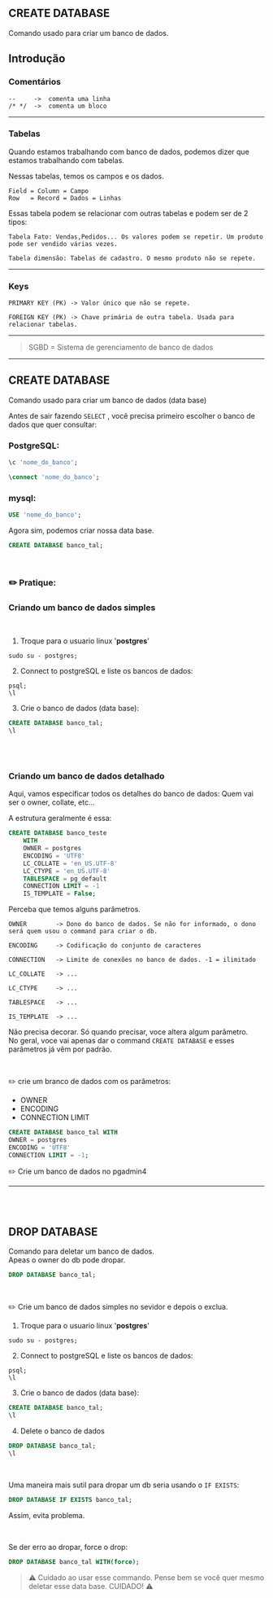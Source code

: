 ## CREATE DATABASE

Comando usado para criar um banco de dados.
## Introdução



### Comentários

    --     ->  comenta uma linha
    /* */  ->  comenta um bloco


<hr>

### Tabelas
Quando estamos trabalhando com banco de dados, podemos dizer que estamos trabalhando com tabelas.

Nessas tabelas, temos os campos e os dados.

    Field = Column = Campo 
    Row   = Record = Dados = Linhas


Essas tabela podem se relacionar com outras tabelas e podem ser de 2 tipos:

    Tabela Fato: Vendas,Pedidos... Os valores podem se repetir. Um produto pode ser vendido várias vezes.
    
    Tabela dimensão: Tabelas de cadastro. O mesmo produto não se repete.
<hr>

### Keys

    PRIMARY KEY (PK) -> Valor único que não se repete.

    FOREIGN KEY (PK) -> Chave primária de outra tabela. Usada para relacionar tabelas.

<hr>

> SGBD = Sistema de gerenciamento de banco de dados

<hr>


## CREATE DATABASE
Comando usado para criar um banco de dados (data base)<br>

 Antes de sair fazendo `SELECT` , você precisa primeiro escolher o banco de dados que quer consultar:

 ### PostgreSQL:

```sql
\c 'nome_do_banco';
```

```sql
\connect 'nome_do_banco';
```

### mysql:
```sql
USE 'nome_do_banco';
```

Agora sim, podemos criar nossa data base.

```sql
CREATE DATABASE banco_tal;
```
<br>

### :pencil2: Pratique: 
### Criando um banco de dados simples

 <br>

1. Troque para o usuario linux '**postgres**'
```shell
sudo su - postgres;
```

2. Connect to postgreSQL e liste os bancos de dados:

```shell
psql;
\l
```

3. Crie o banco de dados (data base):

```sql
CREATE DATABASE banco_tal;
\l
```

<br>
<br>

### Criando um banco de dados detalhado
Aqui, vamos especificar todos os detalhes do banco de dados:
Quem vai ser o owner, collate, etc... 

A estrutura geralmente é essa:

```sql
CREATE DATABASE banco_teste
    WITH
    OWNER = postgres
    ENCODING = 'UTF8'
    LC_COLLATE = 'en_US.UTF-8'
    LC_CTYPE = 'en_US.UTF-8'
    TABLESPACE = pg_default
    CONNECTION LIMIT = -1
    IS_TEMPLATE = False;
```

Perceba que temos alguns parâmetros.

    OWNER        -> Dono do banco de dados. Se não for informado, o dono será quem usou o command para criar o db.

    ENCODING     -> Codificação do conjunto de caracteres

    CONNECTION   -> Limite de conexões no banco de dados. -1 = ilimitado

    LC_COLLATE   -> ...

    LC_CTYPE     -> ...

    TABLESPACE   -> ...

    IS_TEMPLATE  -> ...


Não precisa decorar. Só quando precisar, voce altera algum parâmetro.<br>
No geral, voce vai apenas dar o command `CREATE DATABASE` e esses parâmetros já vêm por padrão.

<br>

:pencil2: crie um branco de dados com os parâmetros:
* OWNER
* ENCODING
* CONNECTION LIMIT

```sql
CREATE DATABASE banco_tal WITH
OWNER = postgres
ENCODING = 'UTF8'
CONNECTION LIMIT = -1;
```

:pencil2: Crie um banco de dados no pgadmin4



<hr>
<br>
<br>

## DROP DATABASE
Comando para deletar um banco de dados. <br>
Apeas o owner do db pode dropar.

```sql
DROP DATABASE banco_tal;
```

<br>

:pencil2: Crie um banco de dados simples no sevidor e depois o exclua.

1. Troque para o usuario linux '**postgres**'
```shell
sudo su - postgres;
```

2. Connect to postgreSQL e liste os bancos de dados:

```shell
psql;
\l
```

3. Crie o banco de dados (data base):

```sql
CREATE DATABASE banco_tal;
\l
```


4. Delete o banco de dados

```sql
DROP DATABASE banco_tal;
\l
```


<br>

Uma maneira mais sutil para dropar um db seria usando o `IF EXISTS`:
```sql
DROP DATABASE IF EXISTS banco_tal;
```
Assim, evita problema.

<br>

Se der erro ao dropar, force o drop:

```sql
DROP DATABASE banco_tal WITH(force);
```

> :warning: Cuidado ao usar esse commando. Pense bem se você quer mesmo deletar esse data base. CUIDADO! :warning:


